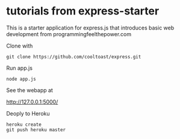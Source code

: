 tutorials from express-starter
===============

This is a starter application for express.js that introduces basic web development from programmingfeelthepower.com

Clone with

```
git clone https://github.com/cooltoast/express.git
```
Run app.js
```
node app.js
```
See the webapp at

http://127.0.0.1:5000/

Deoply to Heroku

```
heroku create
git push heroku master
```
